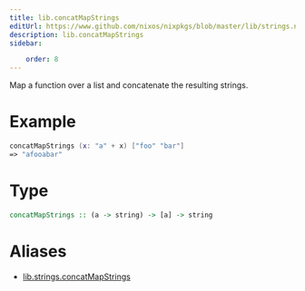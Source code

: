 ```yaml
---
title: lib.concatMapStrings
editUrl: https://www.github.com/nixos/nixpkgs/blob/master/lib/strings.nix#L78C22
description: lib.concatMapStrings
sidebar:

    order: 8
---
```


Map a function over a list and concatenate the resulting strings.

# Example

```nix
concatMapStrings (x: "a" + x) ["foo" "bar"]
=> "afooabar"
```

# Type

```haskell
concatMapStrings :: (a -> string) -> [a] -> string
```


# Aliases

- [lib.strings.concatMapStrings](reference/lib/strings/lib-strings-concatMapStrings)


